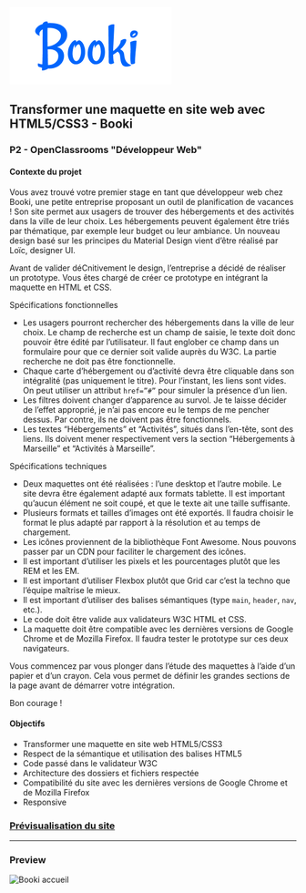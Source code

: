 ![Booki Icon](/public/assets/logo/Booki@3x.png)

## Transformer une maquette en site web avec HTML5/CSS3 - Booki

### P2 - OpenClassrooms "Développeur Web"

#### Contexte du projet

Vous avez trouvé votre premier stage en tant que développeur web chez Booki, une petite entreprise proposant un outil de planification de vacances ! Son site permet aux usagers de trouver des hébergements et des activités dans la ville de leur choix. Les hébergements peuvent également être triés par thématique, par exemple leur budget ou leur ambiance. Un nouveau design basé sur les principes du Material Design vient d’être réalisé par Loïc, designer UI.

Avant de valider déCnitivement le design, l’entreprise a décidé de réaliser un prototype. Vous êtes chargé de créer ce prototype en intégrant la maquette en HTML et CSS.

Spécifications fonctionnelles

- Les usagers pourront rechercher des hébergements dans la ville de leur choix. Le champ de recherche est un champ de saisie, le texte doit donc pouvoir être édité par l’utilisateur. Il faut englober ce champ dans un formulaire pour que ce dernier soit valide auprès du W3C. La partie recherche ne doit pas être fonctionnelle.
- Chaque carte d’hébergement ou d’activité devra être cliquable dans son intégralité (pas uniquement le titre). Pour l’instant, les liens sont vides. On peut utiliser un attribut `href=”#”` pour simuler la présence d’un lien.
- Les filtres doivent changer d’apparence au survol. Je te laisse décider de l’effet approprié, je n’ai pas encore eu le temps de me pencher dessus. Par contre, ils ne doivent pas être fonctionnels.
- Les textes “Hébergements” et “Activités”, situés dans l’en-tête, sont des liens. Ils doivent mener respectivement vers la section “Hébergements à Marseille” et “Activités à Marseille”.

Spécifications techniques

- Deux maquettes ont été réalisées : l’une desktop et l’autre mobile. Le site devra être également adapté aux formats tablette. Il est important qu’aucun élément ne soit coupé, et que le texte ait une taille suffisante.
- Plusieurs formats et tailles d’images ont été exportés. Il faudra choisir le format le plus adapté par rapport à la résolution et au temps de chargement.
- Les icônes proviennent de la bibliothèque Font Awesome. Nous pouvons passer par un CDN pour faciliter le chargement des icônes.
- Il est important d’utiliser les pixels et les pourcentages plutôt que les REM et les EM.
- Il est important d’utiliser Flexbox plutôt que Grid car c’est la techno que l’équipe maîtrise le mieux.
- Il est important d’utiliser des balises sémantiques (type `main`, `header`, `nav`, etc.).
- Le code doit être valide aux validateurs W3C HTML et CSS.
- La maquette doit être compatible avec les dernières versions de Google Chrome et de Mozilla Firefox. Il faudra tester le prototype sur ces deux navigateurs.

Vous commencez par vous plonger dans l’étude des maquettes à l’aide d’un papier et d’un crayon. Cela vous permet de définir les grandes sections de la page avant de démarrer votre intégration.

Bon courage !

#### Objectifs

- Transformer une maquette en site web HTML5/CSS3
- Respect de la sémantique et utilisation des balises HTML5
- Code passé dans le validateur W3C
- Architecture des dossiers et fichiers respectée
- Compatibilité du site avec les dernières versions de Google Chrome et de Mozilla Firefox
- Responsive

### [Prévisualisation du site](https://alex-pqn.github.io/Booki-ocr_dw/)

---

### Preview

![Booki accueil](/public/assets/Desktop%20-%201.png)
